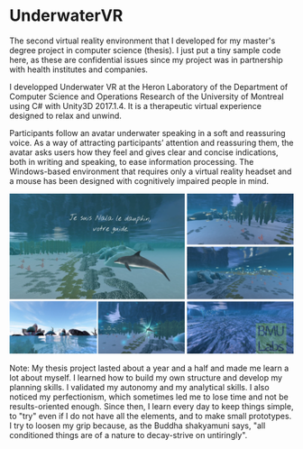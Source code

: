 # UnderwaterVR

The second virtual reality environment that I developed for my master's degree project in computer science (thesis). I just put a tiny sample code here, as these are confidential issues since my project was in partnership with health institutes and companies.

I developped Underwater VR at the Heron Laboratory of the Department of Computer Science and Operations Research of the University of Montreal using C# with Unity3D 2017.1.4. It is a therapeutic virtual experience designed to relax and unwind.

Participants follow an avatar underwater speaking in a soft and reassuring voice. As a way of attracting participants’ attention and reassuring them, the avatar asks users how they feel and gives clear and concise indications, both in writing and speaking, to ease information processing. The Windows-based environment that requires only a virtual reality headset and a mouse has been designed with cognitively impaired people in mind. 

![alt text](https://github.com/carodak/UnderwaterVR/blob/main/underwater2.png)

Note: My thesis project lasted about a year and a half and made me learn a lot about myself. I learned how to build my own structure and develop my planning skills. I validated my autonomy and my analytical skills. I also noticed my perfectionism, which sometimes led me to lose time and not be results-oriented enough. Since then, I learn every day to keep things simple, to "try" even if I do not have all the elements, and to make small prototypes. 
I try to loosen my grip because, as the Buddha shakyamuni says, "all conditioned things are of a nature to decay-strive on untiringly".
